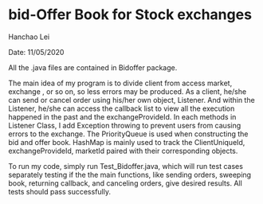 # bid-Offer Book for Stock exchanges

Hanchao Lei

Date: 11/05/2020

All the .java files are contained in Bidoffer package.

The main idea of my program is to divide client from access market, exchange , or so on, so less errors may be produced. As a client, he/she can send or cancel order using his/her own object, Listener. And within the Listener, he/she can access the callback list to view all the execution happened in the past and the exchangeProvideId. In each methods in Listener Class, I add Exception throwing to prevent users from causing errors to the exchange. The PriorityQueue is used when constructing the bid and offer book. HashMap is mainly used to track the ClientUniqueId, exchangeProvideId, marketId paired with their corresponding objects.


To run my code, simply run Test_Bidoffer.java, which will run test cases separately testing if the the main functions, like sending orders, sweeping book, returning callback, and canceling orders, give desired results. All tests should pass successfully.
